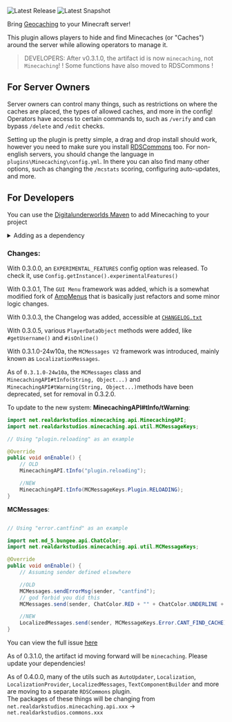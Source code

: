 ![Latest Release](https://img.shields.io/maven-metadata/v?metadataUrl=https%3A%2F%2Fmaven.digitalunderworlds.com%2Freleases%2Fnet%2Frealdarkstudios%2Fminecaching%2Fmaven-metadata.xml&label=Latest%20Release)
![Latest Snapshot](https://img.shields.io/maven-metadata/v?metadataUrl=https%3A%2F%2Fmaven.digitalunderworlds.com%2Fsnapshots%2Fnet%2Frealdarkstudios%2Fminecaching%2Fmaven-metadata.xml&label=Latest%20Snapshot)

Bring [Geocaching](https://www.geocaching.com) to your Minecraft server!

This plugin allows players to hide and find Minecaches (or "Caches") around the server while allowing operators to manage it.

> DEVELOPERS: After v0.3.1.0, the artifact id is now `minecaching`, not `Minecaching`!
> ! Some functions have also moved to RDSCommons !

## For Server Owners

Server owners can control many things, such as restrictions on where the caches are placed, the types of allowed caches, and more in the config!
Operators have access to certain commands to, such as `/verify` and can bypass `/delete` and `/edit` checks.

Setting up the plugin is pretty simple, a drag and drop install should work, however you need to make sure you install [RDSCommons](https://maven.digitalunderworlds.com/#/snapshots/net/realdarkstudios/rdscommons) too.
For non-english servers, you should change the language in `plugins\Minecaching\config.yml`.
In there you can also find many other options, such as changing the `/mcstats` scoring, configuring auto-updates, and more.

## For Developers

You can use the [Digitalunderworlds Maven](https://maven.digitalunderworlds.com) to add Minecaching to your project

<details><summary>Adding as a dependency</summary>

#### Snapshots:
```xml
<repository>
  <id>dumaven-snapshots</id>
  <name>Digitalunderworlds Maven Snapshots</name>
  <url>https://maven.digitalunderworlds.com/snapshots</url>
</repository>
```

#### Releases:
```xml
<repository>
  <id>dumaven-releases</id>
  <name>Digitalunderworlds Maven Releases</name>
  <url>https://maven.digitalunderworlds.com/releases</url>
</repository>
```

Then,
```xml
<dependency>
  <groupId>net.realdarkstudios</groupId>
  <artifactId>minecaching</artifactId>
  <version>0.4.0.0-snapshot-24w13a</version>
</dependency>
```
You can view versions [here](https://maven.digitalunderworlds.com/#/snapshots/net/realdarkstudios/minecaching)

> NOTE: Only full version releases (such as 0.2.0.7) are available in the Releases maven.
> If you want to be able to use ANY version, including releases, pick the Snapshot repository!
</details>

### Changes:
With 0.3.0.0, an `EXPERIMENTAL_FEATURES` config option was released. To check it, use `Config.getInstance().experimentalFeatures()`

With 0.3.0.1, The `GUI Menu` framework was added, which is a somewhat modified fork of [AmpMenus](https://github.com/Scarsz/AmpMenus) that is basically just refactors and some minor logic changes.

With 0.3.0.3, the Changelog was added, accessible at [`CHANGELOG.txt`](https://github.com/RealDarkStudios/Minecaching/blob/master/CHANGELOG.txt)

With 0.3.0.5, various `PlayerDataObject` methods were added, like `#getUsername()` and `#isOnline()`

With 0.3.1.0-24w10a, the `MCMessages V2` framework was introduced, mainly known as `LocalizationMessages`.

As of `0.3.1.0-24w10a`, the `MCMessages` class and `MinecachingAPI#tInfo(String, Object...)` and `MinecachingAPI#tWarning(String, Object...)`methods have been deprecated, set for removal in 0.3.2.0.

To update to the new system:
**MinecachingAPI#tInfo/tWarning**:

```java
import net.realdarkstudios.minecaching.api.MinecachingAPI;
import net.realdarkstudios.minecaching.api.util.MCMessageKeys;

// Using "plugin.reloading" as an example

@Override
public void onEnable() {
    // OLD
    MinecachingAPI.tInfo("plugin.reloading");

    //NEW
    MinecachingAPI.tInfo(MCMessageKeys.Plugin.RELOADING);
}
```

**MCMessages**:

```java

// Using "error.cantfind" as an example

import net.md_5.bungee.api.ChatColor;
import net.realdarkstudios.minecaching.api.util.MCMessageKeys;

@Override
public void onEnable() {
    // Assuming sender defined elsewhere

    //OLD
    MCMessages.sendErrorMsg(sender, "cantfind");
    // god forbid you did this
    MCMessages.send(sender, ChatColor.RED + "" + ChatColor.UNDERLINE + "cantfind");

    //NEW
    LocalizedMessages.send(sender, MCMessageKeys.Error.CANT_FIND_CACHE);
}
```

You can view the full issue [here](https://github.com/RealDarkStudios/Minecaching/issues/1)

As of 0.3.1.0, the artifact id moving forward will be `minecaching`. Please update your dependencies!

As of 0.4.0.0, many of the utils such as `AutoUpdater`, `Localization`, `LocalizationProvider`, `LocalizedMessages`, `TextComponentBuilder` and more are moving to a separate `RDSCommons` plugin.
<br>The packages of these things will be changing from `net.realdarkstudios.minecaching.api.xxx` -> `net.realdarkstudios.commons.xxx`